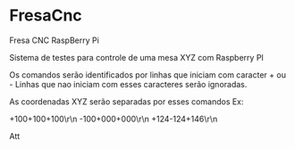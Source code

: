 # FresaCnc
Fresa CNC RaspBerry Pi

Sistema de testes para controle de uma mesa XYZ com Raspberry PI

Os comandos serão identificados por linhas que iniciam com caracter + ou -
Linhas que nao iniciam com esses caracteres serão ignoradas.

As coordenadas XYZ serão separadas por esses comandos
Ex:

+100+100+100\r\n
-100+000+000\r\n
+124-124+146\r\n



Att
